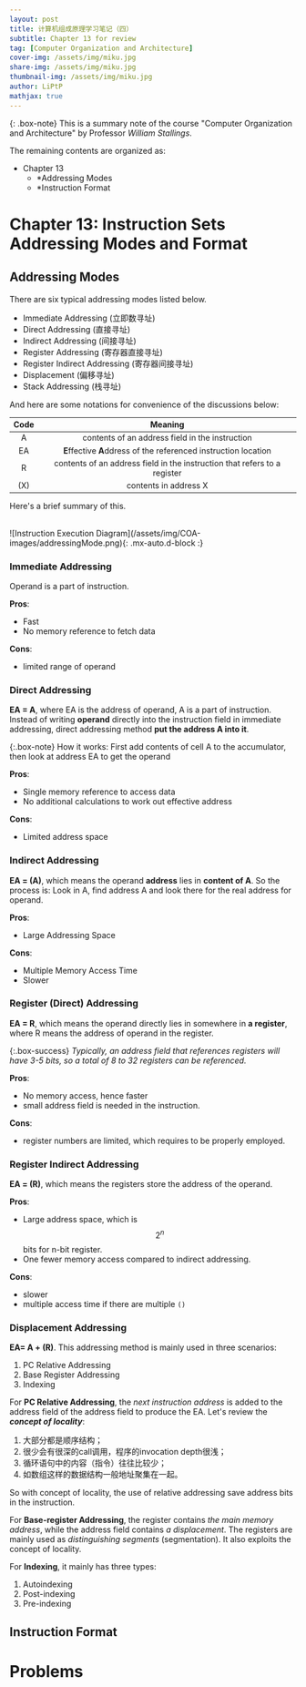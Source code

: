 ```yaml
---
layout: post
title: 计算机组成原理学习笔记（四）
subtitle: Chapter 13 for review
tag: [Computer Organization and Architecture]
cover-img: /assets/img/miku.jpg
share-img: /assets/img/miku.jpg
thumbnail-img: /assets/img/miku.jpg
author: LiPtP
mathjax: true
---
```


{: .box-note}
This is a summary note of the course "Computer Organization and Architecture" by Professor _William Stallings_.

The remaining contents are organized as:

- Chapter 13
    - *Addressing Modes
    - *Instruction Format

# Chapter 13: Instruction Sets Addressing Modes and Format
## Addressing Modes
There are six typical addressing modes listed below.

- Immediate Addressing (立即数寻址)
- Direct Addressing (直接寻址)
- Indirect Addressing (间接寻址)
- Register Addressing (寄存器直接寻址)
- Register Indirect Addressing (寄存器间接寻址)
- Displacement (偏移寻址)
- Stack Addressing (栈寻址)

And here are some notations for convenience of the discussions below:

| Code | Meaning |
| :---: | :---: |
| A | contents of an address field in the instruction |
| EA | **E**ffective **A**ddress of the referenced instruction location |
| R | contents of an address field in the instruction that refers to a register |
| (X) | contents in address X |

Here's a brief summary of this.

  <br/>
  ![Instruction Execution Diagram](/assets/img/COA-images/addressingMode.png){: .mx-auto.d-block :}
  <br/>

### Immediate Addressing

Operand is a part of instruction.

**Pros**:
- Fast
- No memory reference to fetch data

**Cons**:
- limited range of operand

### Direct Addressing

**EA = A**, where EA is the address of operand, A is a part of instruction. Instead of writing **operand** directly into the instruction field in immediate addressing, direct addressing method **put the address A into it**.

{:.box-note}
How it works: First add contents of cell A to the accumulator, then look at address EA to get the operand

**Pros**: 

- Single memory reference to access data
- No additional calculations to work out effective address

**Cons**:

- Limited address space

### Indirect Addressing

**EA = (A)**, which means the operand **address** lies in **content of A**. So the process is: Look in A, find address A and look there for the real address for operand.


**Pros**:

- Large Addressing Space

**Cons**:

- Multiple Memory Access Time
- Slower

### Register (Direct) Addressing

**EA = R**, which means the operand directly lies in somewhere in **a register**, where R means the address of operand in the register. 

{:.box-success}
*Typically, an address field that references registers will have 3-5 bits, so a total of 8 to 32 registers can be referenced.*



**Pros**:

- No memory access, hence faster
- small address field is needed in the instruction.

**Cons**:

- register numbers are limited, which requires to be properly employed.

### Register Indirect Addressing

**EA = (R)**, which means the registers store the address of the operand.

**Pros**: 

- Large address space, which is $$2^n$$ bits for n-bit register.
- One fewer memory access compared to indirect addressing.

**Cons**: 

- slower
- multiple access time if there are multiple `()`


### Displacement Addressing

**EA= A + (R)**. This addressing method is mainly used in three scenarios:

1. PC Relative Addressing
2. Base Register Addressing
3. Indexing

For **PC Relative Addressing**, the *next instruction address* is added to the address field of the address field to produce the EA. Let's review the ***concept of locality***:

1. 大部分都是顺序结构；
2. 很少会有很深的call调用，程序的invocation depth很浅；
3. 循环语句中的内容（指令）往往比较少；
4. 如数组这样的数据结构一般地址聚集在一起。

So with concept of locality, the use of relative addressing save address bits in the instruction.


For **Base-register Addressing**, the register contains *the main memory address*, while the address field contains *a displacement*. The registers are mainly used as *distinguishing segments* (segmentation). It also exploits the concept of locality.

For **Indexing**, it mainly has three types:

1. Autoindexing
2. Post-indexing
3. Pre-indexing


## Instruction Format

# Problems
